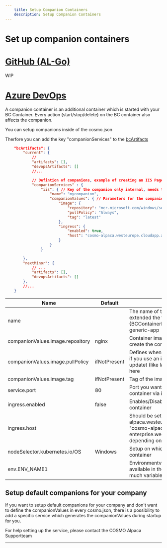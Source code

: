 ```yaml
---
    title: Setup Companion Containers
    description: Setup Companion Containers
---
```


# Set up companion containers

# [**GitHub (AL-Go)**](#tab/github)
WIP

# [**Azure DevOps**](#tab/azdevops)

A companion container is an additional container which is started with your BC Container. Every action (start/stop/delete) on the BC container also affects the companion.

You can setup companions inside of the cosmo.json

Therfore you can add the key "companionServices" to the [bcArtifacts](containers/setup-artifacts.md)
```json
    "bcArtifacts": {
        "current": {
            //
            "artifacts": [],
            "devopsArtifacts": []    
            //...

            // Defintion of companions, example of creating an IIS Page as companion
            "companionServices" : {
                "iis": { // Key of the companion only internal, needs to be unique in this config
                    "name": "mycompanion",
                    "companionValues": { // Parameters for the companion, see list of parameters below
                        "image": {
                            "repository": "mcr.microsoft.com/windows/servercore/iis",
                            "pullPolicy": "Always",
                            "tag": "latest"
                        },
                        "ingress": { 
                            "enabled": true,
                            "host": "cosmo-alpaca.westeurope.cloudapp.azure.com"
                        }
                    }
                }

        },
        "nextMinor": {
            // ...
            "artifacts": [],
            "devopsArtifacts": []    
        },
        //...
    }
```

|Name|Default|Description|
|-|-|-|
|name||The name of the container, this value will be extended the following during startup {BCContainerID}-{name of companion}-generic-app |
|companionValues.image.repository|nginx|Container image which should be used to create the companion|
|companionValues.image.pullPolicy|ifNotPresent|Defines when the image should be updated, if you use an image tag which might get updatet (like latest) consider using "always" here|
|companionValues.image.tag|ifNotPresent|Tag of the image|
|service.port|80|Port you want to be redirected to the container via it's URL|
|ingress.enabled|false|Enables/Disables the public URL for the container|
|ingress.host||Should be set to "cosmo-alpaca.westeurope.cloudapp.azure.com" or "cosmo-alpaca-enterprise.westeurope.cloudapp.azure.com" depending on which cluster you are running|
|nodeSelector.kubernetes.io/OS|Windows|Setup on which OS you want to run the container|
|env.ENV_NAME1||Environmentvariable which should be available in the container. You can define as much variables as you like|


## Setup default companions for your company

If you want to setup default companions for your company and don't want to define the companionValues in every cosmo.json, there is a possibility to add a specific service which generates the companionValues during startup for you.

For help setting up the service, please contact the COSMO Alpaca Supportteam

---